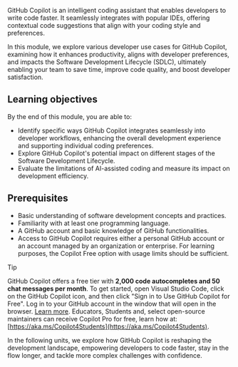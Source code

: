 GitHub Copilot is an intelligent coding assistant that enables developers to write code faster. It seamlessly integrates with popular IDEs, offering contextual code suggestions that align with your coding style and preferences.

In this module, we explore various developer use cases for GitHub Copilot, examining how it enhances productivity, aligns with developer preferences, and impacts the Software Development Lifecycle (SDLC), ultimately enabling your team to save time, improve code quality, and boost developer satisfaction.

## Learning objectives

By the end of this module, you are able to:
- Identify specific ways GitHub Copilot integrates seamlessly into developer workflows, enhancing the overall development experience and supporting individual coding preferences.
- Explore GitHub Copilot's potential impact on different stages of the Software Development Lifecycle.
- Evaluate the limitations of AI-assisted coding and measure its impact on development efficiency.

## Prerequisites

- Basic understanding of software development concepts and practices.
- Familiarity with at least one programming language.
- A GitHub account and basic knowledge of GitHub functionalities.
- Access to GitHub Copilot requires either a personal GitHub account or an account managed by an organization or enterprise. For learning purposes, the Copilot Free option with usage limits should be sufficient.

> [!TIP]
> GitHub Copilot offers a free tier with **2,000 code autocompletes and 50 chat messages per month**. To get started, open Visual Studio Code, click on the GitHub Copilot icon, and then click "Sign in to Use GitHub Copilot for Free". Log in to your GitHub account in the window that will open in the browser. [Learn more](https://gh.io/copilot). Educators, Students and, select open-source maintainers can receive Copilot Pro for free, learn how at: [https://aka.ms/Copilot4Students](https://aka.ms/Copilot4Students).

In the following units, we explore how GitHub Copilot is reshaping the development landscape, empowering developers to code faster, stay in the flow longer, and tackle more complex challenges with confidence.

